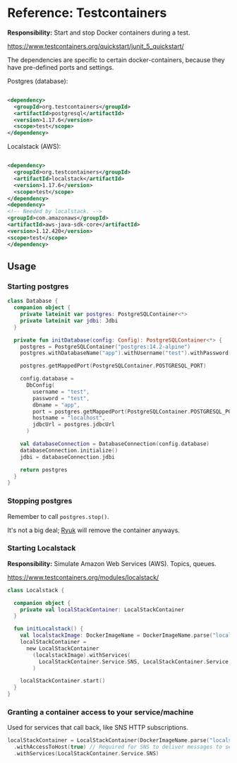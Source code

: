 # Reference: Testcontainers

**Responsibility:** Start and stop Docker containers during a test.

https://www.testcontainers.org/quickstart/junit_5_quickstart/

The dependencies are specific to certain docker-containers, because they have pre-defined ports and settings.

Postgres (database):

```xml

<dependency>
  <groupId>org.testcontainers</groupId>
  <artifactId>postgresql</artifactId>
  <version>1.17.6</version>
  <scope>test</scope>
</dependency>
```

Localstack (AWS):

```xml

<dependency>
  <groupId>org.testcontainers</groupId>
  <artifactId>localstack</artifactId>
  <version>1.17.6</version>
  <scope>test</scope>
</dependency>
<dependency>
<!-- Needed by localstack. -->
<groupId>com.amazonaws</groupId>
<artifactId>aws-java-sdk-core</artifactId>
<version>1.12.420</version>
<scope>test</scope>
</dependency>
```

## Usage

### Starting postgres

```kotlin
class Database {
  companion object {
    private lateinit var postgres: PostgreSQLContainer<*>
    private lateinit var jdbi: Jdbi
  }

  private fun initDatabase(config: Config): PostgreSQLContainer<*> {
    postgres = PostgreSQLContainer("postgres:14.2-alpine")
    postgres.withDatabaseName("app").withUsername("test").withPassword("test").start()

    postgres.getMappedPort(PostgreSQLContainer.POSTGRESQL_PORT)

    config.database =
      DbConfig(
        username = "test",
        password = "test",
        dbname = "app",
        port = postgres.getMappedPort(PostgreSQLContainer.POSTGRESQL_PORT),
        hostname = "localhost",
        jdbcUrl = postgres.jdbcUrl
      )

    val databaseConnection = DatabaseConnection(config.database)
    databaseConnection.initialize()
    jdbi = databaseConnection.jdbi

    return postgres
  }
}

```

### Stopping postgres

Remember to call `postgres.stop()`.

It's not a big deal; [Ryuk](https://github.com/testcontainers/moby-ryuk) will remove the container anyways.

### Starting Localstack

**Responsibility:** Simulate Amazon Web Services (AWS). Topics, queues.

https://www.testcontainers.org/modules/localstack/

```kotlin
class Localstack {

  companion object {
    private val localStackContainer: LocalStackContainer
  }

  fun initLocalstack() {
    val localstackImage: DockerImageName = DockerImageName.parse("localstack/localstack:1.4.0")
    localStackContainer =
      new LocalStackContainer
        (localstackImage).withServices(
          LocalStackContainer.Service.SNS, LocalStackContainer.Service.SQS
        )

    localStackContainer.start()
  }
}

```

### Granting a container access to your service/machine

Used for services that call back, like SNS HTTP subscriptions.

```kotlin
localStackContainer = LocalStackContainer(DockerImageName.parse("localstack/localstack:1.4.0"))
  .withAccessToHost(true) // Required for SNS to deliver messages to server outside of docker
  .withServices(LocalStackContainer.Service.SNS)

```
